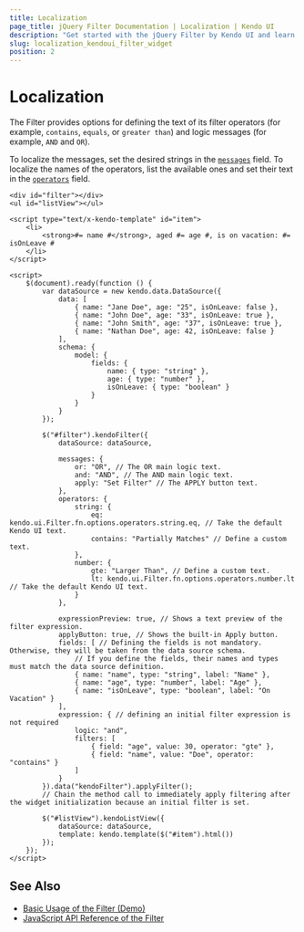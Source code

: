 ```yaml
---
title: Localization
page_title: jQuery Filter Documentation | Localization | Kendo UI
description: "Get started with the jQuery Filter by Kendo UI and learn how to localize the text of its filter operators."
slug: localization_kendoui_filter_widget
position: 2
---
```


# Localization

The Filter provides options for defining the text of its filter operators (for example, `contains`, `equals`, or `greater than`) and logic messages (for example, `AND` and `OR`).

To localize the messages, set the desired strings in the [`messages`](/api/javascript/ui/filter.md#messages-object) field. To localize the names of the operators, list the available ones and set their text in the [`operators`](/api/javascript/ui/filter.md#operators-object) field.

```dojo
<div id="filter"></div>
<ul id="listView"></ul>

<script type="text/x-kendo-template" id="item">
    <li>
        <strong>#= name #</strong>, aged #= age #, is on vacation: #= isOnLeave #
    </li>
</script>

<script>
    $(document).ready(function () {
        var dataSource = new kendo.data.DataSource({
            data: [
                { name: "Jane Doe", age: "25", isOnLeave: false },
                { name: "John Doe", age: "33", isOnLeave: true },
                { name: "John Smith", age: "37", isOnLeave: true },
                { name: "Nathan Doe", age: 42, isOnLeave: false }
            ],
            schema: {
                model: {
                    fields: {
                        name: { type: "string" },
                        age: { type: "number" },
                        isOnLeave: { type: "boolean" }
                    }
                }
            }
        });

        $("#filter").kendoFilter({
            dataSource: dataSource,

            messages: {
                or: "OR", // The OR main logic text.
                and: "AND", // The AND main logic text.
                apply: "Set Filter" // The APPLY button text.
            },
            operators: {
                string: {
                    eq: kendo.ui.Filter.fn.options.operators.string.eq, // Take the default Kendo UI text.
                    contains: "Partially Matches" // Define a custom text.
                },
                number: {
                    gte: "Larger Than", // Define a custom text.
                    lt: kendo.ui.Filter.fn.options.operators.number.lt // Take the default Kendo UI text.
                }
            },

            expressionPreview: true, // Shows a text preview of the filter expression.
            applyButton: true, // Shows the built-in Apply button.
            fields: [ // Defining the fields is not mandatory. Otherwise, they will be taken from the data source schema.
                // If you define the fields, their names and types must match the data source definition.
                { name: "name", type: "string", label: "Name" },
                { name: "age", type: "number", label: "Age" },
                { name: "isOnLeave", type: "boolean", label: "On Vacation" }
            ],
            expression: { // defining an initial filter expression is not required
                logic: "and",
                filters: [
                    { field: "age", value: 30, operator: "gte" },
                    { field: "name", value: "Doe", operator: "contains" }
                ]
            }
        }).data("kendoFilter").applyFilter();
        // Chain the method call to immediately apply filtering after the widget initialization because an initial filter is set.

        $("#listView").kendoListView({
            dataSource: dataSource,
            template: kendo.template($("#item").html())
        });
    });
</script>
```

## See Also

* [Basic Usage of the Filter (Demo)](https://demos.telerik.com/kendo-ui/filter/index)
* [JavaScript API Reference of the Filter](/api/javascript/ui/treelist)

